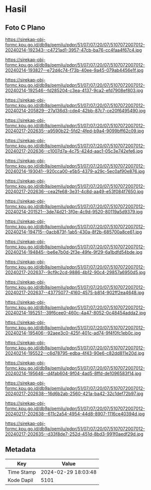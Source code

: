 # Hasil

## Foto C Plano

https://sirekap-obj-formc.kpu.go.id/db9a/pemilu/pdpr/51/07/07/20/07/5107072007012-20240214-192343--c4721ad1-3957-47cb-ba76-cc4faa4f67c4.jpg

https://sirekap-obj-formc.kpu.go.id/db9a/pemilu/pdpr/51/07/07/20/07/5107072007012-20240214-193827--e72d4c74-f73b-40ee-9a45-079ab4456e1f.jpg

https://sirekap-obj-formc.kpu.go.id/db9a/pemilu/pdpr/51/07/07/20/07/5107072007012-20240214-192546--fd285204-c3ea-4137-9ca2-efd7908ef803.jpg

https://sirekap-obj-formc.kpu.go.id/db9a/pemilu/pdpr/51/07/07/20/07/5107072007012-20240214-205829--27a136d3-cde4-42bb-87c7-ce20f6495490.jpg

https://sirekap-obj-formc.kpu.go.id/db9a/pemilu/pdpr/51/07/07/20/07/5107072007012-20240217-202635--a9590b22-5fd2-4fed-b9a4-9099bff62c09.jpg

https://sirekap-obj-formc.kpu.go.id/db9a/pemilu/pdpr/51/07/07/20/07/5107072007012-20240217-202636--c1007d7a-4c75-424d-aac1-05c3e742efe6.jpg

https://sirekap-obj-formc.kpu.go.id/db9a/pemilu/pdpr/51/07/07/20/07/5107072007012-20240214-193041--920cca00-e5b5-4379-a29c-5ec0af90e876.jpg

https://sirekap-obj-formc.kpu.go.id/db9a/pemilu/pdpr/51/07/07/20/07/5107072007012-20240217-202636--cea2fe68-3e31-4c8d-aa49-e53f084f7650.jpg

https://sirekap-obj-formc.kpu.go.id/db9a/pemilu/pdpr/51/07/07/20/07/5107072007012-20240214-201521--3de74d21-3f0e-4c9d-9520-80119a5d9379.jpg

https://sirekap-obj-formc.kpu.go.id/db9a/pemilu/pdpr/51/07/07/20/07/5107072007012-20240214-194715--0acb873f-1ab5-430a-8f2b-685700a8ce61.jpg

https://sirekap-obj-formc.kpu.go.id/db9a/pemilu/pdpr/51/07/07/20/07/5107072007012-20240214-194845--be6e7b0d-2f3e-49fe-9f29-6a1bdfd54bde.jpg

https://sirekap-obj-formc.kpu.go.id/db9a/pemilu/pdpr/51/07/07/20/07/5107072007012-20240217-202637--9cf9c2cd-9886-4b12-90c4-29857a6950d5.jpg

https://sirekap-obj-formc.kpu.go.id/db9a/pemilu/pdpr/51/07/07/20/07/5107072007012-20240217-202637--43775077-4160-4575-b814-902ff2ea4648.jpg

https://sirekap-obj-formc.kpu.go.id/db9a/pemilu/pdpr/51/07/07/20/07/5107072007012-20240214-195251--39f6cee0-460c-4a47-8052-0c48454adda2.jpg

https://sirekap-obj-formc.kpu.go.id/db9a/pemilu/pdpr/51/07/07/20/07/5107072007012-20240214-195406--92aee3c0-425f-401c-ad74-9f4f0fc1eb0c.jpg

https://sirekap-obj-formc.kpu.go.id/db9a/pemilu/pdpr/51/07/07/20/07/5107072007012-20240214-195522--c6d78795-edba-4f43-90e6-c82dd811e20d.jpg

https://sirekap-obj-formc.kpu.go.id/db9a/pemilu/pdpr/51/07/07/20/07/5107072007012-20240214-195646--d4fab604-9f04-4ad5-8ffd-de1096583f14.jpg

https://sirekap-obj-formc.kpu.go.id/db9a/pemilu/pdpr/51/07/07/20/07/5107072007012-20240217-202638--16d6b2ab-2560-421a-ba42-32c1def72b97.jpg

https://sirekap-obj-formc.kpu.go.id/db9a/pemilu/pdpr/51/07/07/20/07/5107072007012-20240217-202638--611c2a54-4954-44d8-8907-1116ce40394d.jpg

https://sirekap-obj-formc.kpu.go.id/db9a/pemilu/pdpr/51/07/07/20/07/5107072007012-20240217-202635--d33f8de7-252d-451d-8bd3-991f0aedf29d.jpg


## Metadata

| Key        | Value               |
| ---------- | ------------------- |
| Time Stamp | 2024-02-29 18:03:48 |
| Kode Dapil | 5101                |



